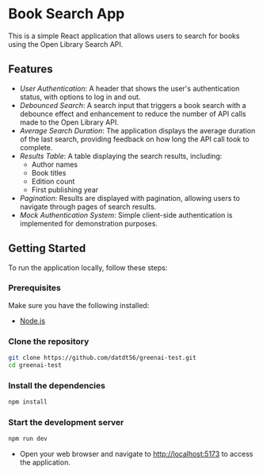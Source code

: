 # Book Search App

This is a simple React application that allows users to search for books using the Open Library Search API.

## Features

- *User Authentication*: A header that shows the user's authentication status, with options to log in and out.
- *Debounced Search*: A search input that triggers a book search with a debounce effect and enhancement to reduce the number of API calls made to the Open Library API.
- *Average Search Duration*: The application displays the average duration of the last search, providing feedback on how long the API call took to complete.
- *Results Table*: A table displaying the search results, including:
  - Author names
  - Book titles
  - Edition count
  - First publishing year
- *Pagination*: Results are displayed with pagination, allowing users to navigate through pages of search results.
- *Mock Authentication System*: Simple client-side authentication is implemented for demonstration purposes.

## Getting Started

To run the application locally, follow these steps:

### Prerequisites

Make sure you have the following installed:

- [Node.js](https://nodejs.org/)

### Clone the repository

```bash
git clone https://github.com/datdt56/greenai-test.git
cd greenai-test
```

### Install the dependencies

```bash
npm install
```

### Start the development server

```bash
npm run dev
```

- Open your web browser and navigate to [http://localhost:5173](http://localhost:5173) to access the application.


